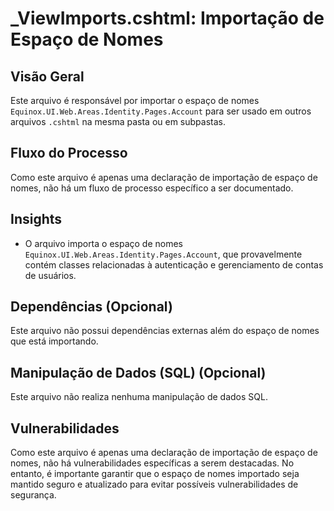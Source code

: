 # _ViewImports.cshtml: Importação de Espaço de Nomes

## Visão Geral
Este arquivo é responsável por importar o espaço de nomes `Equinox.UI.Web.Areas.Identity.Pages.Account` para ser usado em outros arquivos `.cshtml` na mesma pasta ou em subpastas.

## Fluxo do Processo
Como este arquivo é apenas uma declaração de importação de espaço de nomes, não há um fluxo de processo específico a ser documentado.

## Insights
- O arquivo importa o espaço de nomes `Equinox.UI.Web.Areas.Identity.Pages.Account`, que provavelmente contém classes relacionadas à autenticação e gerenciamento de contas de usuários.

## Dependências (Opcional)
Este arquivo não possui dependências externas além do espaço de nomes que está importando.

## Manipulação de Dados (SQL) (Opcional)
Este arquivo não realiza nenhuma manipulação de dados SQL.

## Vulnerabilidades
Como este arquivo é apenas uma declaração de importação de espaço de nomes, não há vulnerabilidades específicas a serem destacadas. No entanto, é importante garantir que o espaço de nomes importado seja mantido seguro e atualizado para evitar possíveis vulnerabilidades de segurança.
